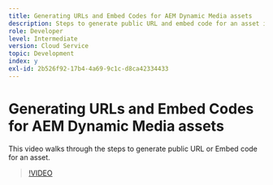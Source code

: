 ```yaml
---
title: Generating URLs and Embed Codes for AEM Dynamic Media assets
description: Steps to generate public URL and embed code for an asset in Dynamic Media
role: Developer
level: Intermediate
version: Cloud Service
topic: Development
index: y
exl-id: 2b526f92-17b4-4a69-9c1c-d8ca42334433
---
```

# Generating URLs and Embed Codes for AEM Dynamic Media assets

This video walks through the steps to generate public URL or Embed code for an asset.

>[!VIDEO](https://video.tv.adobe.com/v/335364?quality=12&learn=on)
